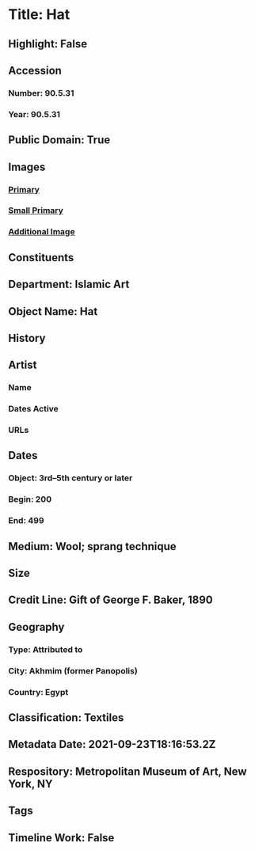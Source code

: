 # Title: Hat
## Highlight: False
## Accession
### Number: 90.5.31
### Year: 90.5.31
## Public Domain: True
## Images
### [Primary](https://images.metmuseum.org/CRDImages/is/original/AR86.jpg)
### [Small Primary](https://images.metmuseum.org/CRDImages/is/web-large/AR86.jpg)
### [Additional Image](https://images.metmuseum.org/CRDImages/is/original/temp90531.jpg)
## Constituents
## Department: Islamic Art
## Object Name: Hat
## History
## Artist
### Name
### Dates Active
### URLs
## Dates
### Object: 3rd–5th century or later
### Begin: 200
### End: 499
## Medium: Wool; sprang technique
## Size
## Credit Line: Gift of George F. Baker, 1890
## Geography
### Type: Attributed to
### City: Akhmim (former Panopolis)
### Country: Egypt
## Classification: Textiles
## Metadata Date: 2021-09-23T18:16:53.2Z
## Respository: Metropolitan Museum of Art, New York, NY
## Tags
## Timeline Work: False
